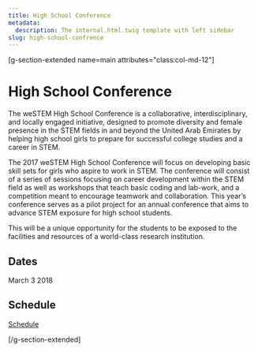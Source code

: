 ```yaml
---
title: High School Conference
metadata:
  description: The internal.html.twig template with left sidebar
slug: high-school-confrence
---
```


[g-section-extended name=main attributes="class:col-md-12"]
# High School Conference

The weSTEM High School Conference is a collaborative, interdisciplinary, and locally engaged initiative, designed to promote diversity and female presence in the STEM fields in and beyond the United Arab Emirates by helping high school girls to prepare for successful college studies and a career in STEM.

The 2017 weSTEM High School Conference will focus on developing basic skill sets for girls who aspire to work in STEM. The conference will consist of a series of sessions focusing on career development within the STEM field as well as workshops that teach basic coding and lab-work, and a competition meant to encourage teamwork and collaboration. This year’s conference serves as a pilot project for an annual conference that aims to advance STEM exposure for high school students.

This will be a unique opportunity for the students to be exposed to the facilities and resources of a world-class research institution.

## Dates

March 3 2018

## Schedule

[Schedule](https://docs.google.com/document/d/1LFz173ioFNLkaX4gojE6SSljn3GW7BUU1QyJ-Mq2dUY/edit?usp=sharing)






[/g-section-extended]
